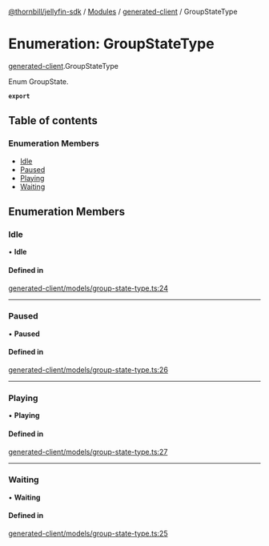 [@thornbill/jellyfin-sdk](../README.md) / [Modules](../modules.md) / [generated-client](../modules/generated_client.md) / GroupStateType

# Enumeration: GroupStateType

[generated-client](../modules/generated_client.md).GroupStateType

Enum GroupState.

**`export`**

## Table of contents

### Enumeration Members

- [Idle](generated_client.GroupStateType.md#idle)
- [Paused](generated_client.GroupStateType.md#paused)
- [Playing](generated_client.GroupStateType.md#playing)
- [Waiting](generated_client.GroupStateType.md#waiting)

## Enumeration Members

### Idle

• **Idle**

#### Defined in

[generated-client/models/group-state-type.ts:24](https://github.com/thornbill/jellyfin-sdk-typescript/blob/03092f3/src/generated-client/models/group-state-type.ts#L24)

___

### Paused

• **Paused**

#### Defined in

[generated-client/models/group-state-type.ts:26](https://github.com/thornbill/jellyfin-sdk-typescript/blob/03092f3/src/generated-client/models/group-state-type.ts#L26)

___

### Playing

• **Playing**

#### Defined in

[generated-client/models/group-state-type.ts:27](https://github.com/thornbill/jellyfin-sdk-typescript/blob/03092f3/src/generated-client/models/group-state-type.ts#L27)

___

### Waiting

• **Waiting**

#### Defined in

[generated-client/models/group-state-type.ts:25](https://github.com/thornbill/jellyfin-sdk-typescript/blob/03092f3/src/generated-client/models/group-state-type.ts#L25)
